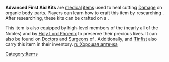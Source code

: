 **Advanced First Aid Kits** are [medical](Medical_Items.md "wikilink")
[items](items.md "wikilink") used to heal cutting
[Damage](01%20-%20Projects%20&%20Wikis/Kenshi/Kenshi%20Wiki/Kenshi%20Wiki%20Template/Damage.md "wikilink") on organic body parts. Players can learn how
to craft this item by researching [](Advanced_Medicine_(Tech).md). After researching, these
kits can be crafted on a [](Medical_Workbench.md).

This item is also equipped by high-level members of the [](01%20-%20Projects%20&%20Wikis/Kenshi/Kenshi%20Wiki/Kenshi%20Wiki%20Template/United_Cities.md) (nearly all of the Nobles) and by
[Holy Lord Phoenix](Holy_Lord_Phoenix.md "wikilink") to preserve their
precious lives. It can also be found on [Doctors](Doctor.md "wikilink") and
[Surgeons](Surgeon.md "wikilink") of [](01%20-%20Projects%20&%20Wikis/Kenshi/Kenshi%20Wiki/Kenshi%20Wiki%20Template/The_Holy_Nation.md). Additionally, [](Wandering_Assassin.md) and
[Tinfist](Tinfist.md "wikilink") also carry this item in their inventory.
[ru:Хорошая аптечка](ru:Хорошая_аптечка "wikilink")

[Category:Items](Category:Items "wikilink")